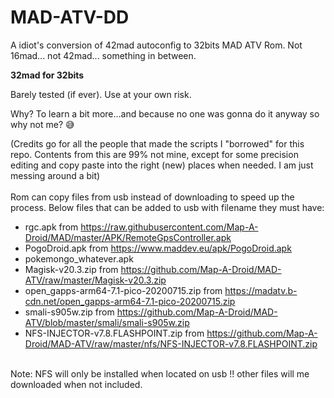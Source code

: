 # MAD-ATV-DD

A idiot's conversion of 42mad autoconfig to 32bits MAD ATV Rom.
Not 16mad... not 42mad... something in between.

__32mad for 32bits__

Barely tested (if ever). Use at your own risk.

Why? To learn a bit more...and because no one was gonna do it anyway so why not me? 😅

(Credits go for all the people that made the scripts I "borrowed" for this repo. Contents from this are 99% not mine, except for some precision editing and copy paste into the right (new) places when needed. I am just messing around a bit)
<BR>
<BR>
Rom can copy files from usb instead of downloading to speed up the process. Below files that can be added to usb with filename they must have:<BR>
  - rgc.apk from <https://raw.githubusercontent.com/Map-A-Droid/MAD/master/APK/RemoteGpsController.apk>
  - PogoDroid.apk from <https://www.maddev.eu/apk/PogoDroid.apk>
  - pokemongo_whatever.apk
  - Magisk-v20.3.zip from <https://github.com/Map-A-Droid/MAD-ATV/raw/master/Magisk-v20.3.zip>
  - open_gapps-arm64-7.1-pico-20200715.zip from <https://madatv.b-cdn.net/open_gapps-arm64-7.1-pico-20200715.zip>
  - smali-s905w.zip from <https://github.com/Map-A-Droid/MAD-ATV/blob/master/smali/smali-s905w.zip>
  - NFS-INJECTOR-v7.8.FLASHPOINT.zip from <https://github.com/Map-A-Droid/MAD-ATV/raw/master/nfs/NFS-INJECTOR-v7.8.FLASHPOINT.zip>
<BR>  
  Note: NFS will only be installed when located on usb !! other files will me downloaded when not included.
